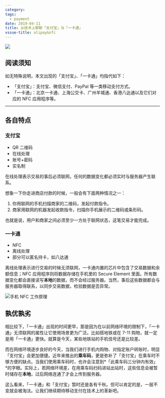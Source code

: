 ```yaml
---
category: 
tags:
  - payment
date: 2019-04-11
title: 从技术上聊聊「支付宝」与「一卡通」
vssue-title: alipay&nfc
---
```




![](https://ws2.sinaimg.cn/large/006tNc79ly1g1yn61qvd1j31400dcn11.jpg)

## 阅读须知

如无特殊说明，本文出现的「支付宝」、「一卡通」均指代如下：

- 「支付宝」：支付宝、微信支付、PayPal 等一类移动支付方式。
- 「一卡通」：北京一卡通、上海公交卡、广州羊城通、香港八达通以及它们对应的 NFC 应用程序等。

------

## 各自特点

### 支付宝

- QR 二维码
- 在线处理
- 账号+密码
- 实名制

在线处理表示交易的事后必须联网，任何的数据变化都必须实时与服务器产生联系。

想象一下你走进商店付款的时候，一般会有下面两种情况之一：
1. 你用联网的手机扫描商家的二维码，发起付款指令。
2. 商家用联网的机器发起收款指令，扫描你手机展示的二维码或条形码。

也就是说，用户和商家之间必须至少一方处于联网状态，这笔交易才能完成。

### 一卡通

- NFC
- 离线处理
- 部分可以匿名持卡，如八达通

离线处理表示进行交易的时候无须联网，一卡通内置的芯片中包含了交易数据和余额信息；NFC 应用程序则将数据存储在手机里的 Secure Element 里面。所有数据变化都会直接读写**本地**的数据，而不会经过服务器。当然，事后这些数据都会与服务器取得联系，以同步交易数据，检验数据是否异常。

![手机 NFC 工作原理](https://ws2.sinaimg.cn/large/006tNc79ly1g1yn6tea2xj308p0d3weo.jpg)

## 孰优孰劣

相比较下，「一卡通」出现的时间更早，那是因为在以前网络环境的限制下，「一卡通」无须联网的属性让它使用场景更为广泛。比如搭地铁或在 7-11 购物，就一定是用「一卡通」更快。就算是今天，某些地铁站的手机信号还是比较差。

而在网络环境逐步良好的今天，当我们进行手机内购物、对指定账户转账时，明显「支付宝」会更加便捷。近年来推出的**乘车码**，更是弥补了「支付宝」在乘车时不够方便的缺点。当我们使用乘车码时，也许会注意到*「此乘车码三分钟内有效」*的字眼。实际上，若网络环境差，在用乘车码扫码进站出站时，这些信息会被暂时储存在**本地**，过后网络连通了才会上传到服务器。

这么看来，「一卡通」和「支付宝」暂时还是各有千秋。但可以肯定的是，一层不变就会被淘汰。让我们继续期待移动支付在技术上的革新吧。